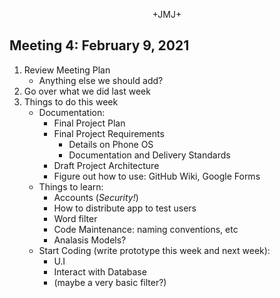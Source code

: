 <p align="center">+JMJ+</p>

## Meeting 4: February 9, 2021

1. Review Meeting Plan
   - Anything else we should add?
2. Go over what we did last week
4. Things to do this week
   - Documentation:
     - Final Project Plan
     - Final Project Requirements
       - Details on Phone OS
       - Documentation and Delivery Standards
     - Draft Project Architecture
     - Figure out how to use: GitHub Wiki, Google Forms
   - Things to learn:
     - Accounts (*Security!*)
     - How to distribute app to test users
     - Word filter
     - Code Maintenance: naming conventions, etc
     - Analasis Models?
   - Start Coding (write prototype this week and next week):
     - U.I
     - Interact with Database
     - (maybe a very basic filter?)
